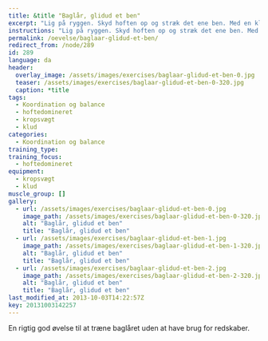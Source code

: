 ```yaml
---
title: &title "Baglår, glidud et ben"
excerpt: "Lig på ryggen. Skyd hoften op og stræk det ene ben. Med en klud under den anden fod lader du fødderne glide udad indtil kroppen er så ret som muligt. Træk dig tilbage til udgangspunktet."
instructions: "Lig på ryggen. Skyd hoften op og stræk det ene ben. Med en klud under den anden fod lader du fødderne glide udad indtil kroppen er så ret som muligt. Træk dig tilbage til udgangspunktet."
permalink: /oevelse/baglaar-glidud-et-ben/
redirect_from: /node/289
id: 289
language: da
header:
  overlay_image: /assets/images/exercises/baglaar-glidud-et-ben-0.jpg
  teaser: /assets/images/exercises/baglaar-glidud-et-ben-0-320.jpg
  caption: *title
tags:
  - Koordination og balance
  - hoftedomineret
  - kropsvægt
  - klud
categories:
  - Koordination og balance
training_type: 
training_focus: 
  - hoftedomineret
equipment:
  - kropsvægt
  - klud
muscle_group: []
gallery:
  - url: /assets/images/exercises/baglaar-glidud-et-ben-0.jpg
    image_path: /assets/images/exercises/baglaar-glidud-et-ben-0-320.jpg
    alt: "Baglår, glidud et ben"
    title: "Baglår, glidud et ben"
  - url: /assets/images/exercises/baglaar-glidud-et-ben-1.jpg
    image_path: /assets/images/exercises/baglaar-glidud-et-ben-1-320.jpg
    alt: "Baglår, glidud et ben"
    title: "Baglår, glidud et ben"
  - url: /assets/images/exercises/baglaar-glidud-et-ben-2.jpg
    image_path: /assets/images/exercises/baglaar-glidud-et-ben-2-320.jpg
    alt: "Baglår, glidud et ben"
    title: "Baglår, glidud et ben"
last_modified_at: 2013-10-03T14:22:57Z
key: 20131003142257
---
```


En rigtig god øvelse til at træne baglåret uden at have brug for redskaber.
